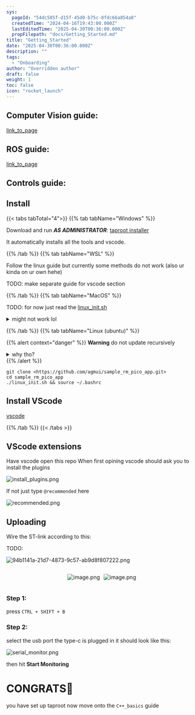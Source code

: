 ```yaml
---
sys:
  pageId: "54dc585f-d15f-45d0-b75c-8fdc66a854a8"
  createdTime: "2024-04-16T19:43:00.000Z"
  lastEditedTime: "2025-04-30T00:36:00.000Z"
  propFilepath: "docs/Getting_Started.md"
title: "Getting_Started"
date: "2025-04-30T00:36:00.000Z"
description: ""
tags:
  - "Onboarding"
author: "Overridden author"
draft: false
weight: 1
toc: false
icon: "rocket_launch"
---
```


## Computer Vision guide:

[link_to_page](86d45bc0-388b-4d26-8848-44f255f73d0e)

## ROS guide:

[link_to_page](3c76c1de-ec8f-46d6-8b0a-294005edc2d5)

## Controls guide:

## Install

{{< tabs tabTotal="4">}}
{{% tab tabName="Windows" %}}

Download and run _**AS ADMINISTRATOR**_: [taproot installer](https://github.com/Thornbots/TeachingFreshies/releases/tag/1.0)

It automatically installs all the tools and vscode.

{{% /tab %}}
{{% tab tabName="WSL" %}}

Follow the linux guide but currently some methods do not work (also ur kinda on ur own hehe)

TODO: make separate guide for vscode section

{{% /tab %}}
{{% tab tabName="MacOS" %}}

TODO: for now just read the [linux_init.sh](https://github.com/agmui/sample_rm_pico_app/blob/main/linux_init.sh)

<details>
<summary>might not work lol</summary>

`brew install libusb pkg-config`

Next install: [vscode](https://code.visualstudio.com/Download)

</details>

{{% /tab %}}
{{% tab tabName="Linux (ubuntu)" %}}

{{% alert context="danger" %}}
**Warning** do not update recursively
<details>
<summary>why tho?</summary>
There are some submodules that may go on for a while (like tinyusb) and I highly
recommend you don't need to get them.
If you want to see what submodules I update just look in `linux_init.sh`
</details>
{{% /alert %}}

```shell
git clone <https://github.com/agmui/sample_rm_pico_app.git>
cd sample_rm_pico_app
./linux_init.sh && source ~/.bashrc
```

## Install VScode

[vscode](https://code.visualstudio.com/Download)

{{% /tab %}}
{{< /tabs >}}

## VScode extensions

Have vscode open this repo
When first opining vscode should ask you to install the plugins

![install_plugins.png](https://prod-files-secure.s3.us-west-2.amazonaws.com/d518164a-d88e-44d1-a4ee-3adb3bd8bce0/89bd30f0-1825-4e77-867b-0a41ce370880/install_plugins.png?X-Amz-Algorithm=AWS4-HMAC-SHA256&X-Amz-Content-Sha256=UNSIGNED-PAYLOAD&X-Amz-Credential=ASIAZI2LB4665VZEQ5DG%2F20250813%2Fus-west-2%2Fs3%2Faws4_request&X-Amz-Date=20250813T170123Z&X-Amz-Expires=3600&X-Amz-Security-Token=IQoJb3JpZ2luX2VjEOn%2F%2F%2F%2F%2F%2F%2F%2F%2F%2FwEaCXVzLXdlc3QtMiJHMEUCIQDRIBeA9xsgBlJBn4bMboZ%2FXMHhKwy6szfacrCiHCOqigIgOqbp6PHUdP4sRvQAMH%2BEJrninor9DZ%2B8ZL13%2Bc%2Bbi9sq%2FwMIMhAAGgw2Mzc0MjMxODM4MDUiDIkEstpnR32W7oAZ5SrcA%2BuQXhB4oerb9x1i5QR6%2B9kBBmMghRlQRlVaxWeHSAoCuwYhV9taSq8D97rXYeABSwi%2BPGEuMTnXjbuutE%2BO4CQ9Dw9VIxIsqjjPTgRvfN%2Bg2hJT8sPBjxIqxg76%2BTnou4ipUivaEpVxuLbtHlh0z%2F48L9fkD8uerYHD4WUq7EARMdC0yowUCm%2FpiKeBvRMNlpKHnJNyyM90IPVavl9u%2F9%2BUL4ehaCwOfViP0TyqCXg3gsGGT57ynrDuVw%2BrutKvOlau3eyOvyXQ62GKNb4pJ4IdMF%2BQdtgvfkXG%2Fd%2BOQn%2BrK%2FNSZJaDDZI7Lq2GntMLZ9Kbrf3%2Fdp2L1owZTTbP1OckhCdiZiLbO9pbdeus5brara8GxNocjmbLj6nwfLdReVmCzzCFgFpETSTgueAh59FZW89VzD8cTK%2BctVvQp0YKBQbDuh%2FGrw9fj%2Fef%2FQsDm%2F5OHKaOjtX1GlRPqYYi8KOrk8Mke7Bjcba1QR2x1zP%2BacW7CB3JhOLsUjYawkMEeaIzQgJNEpV2AsbTqVM%2B6QRGZDmzKljYH86ZUIwyKFD4ZH326Wny5GE3tB7ai2qCP16VcoW9hkPvXDCrfAXdDG%2FVdFmnnBvnmpRL8RTzXLIiUjUegEiOp5IYZeuwMI778sQGOqUB5cV6lXqJKPIwNUdgah6A1O8WWPZVoR6z8MiKOSa%2BRUv25G39OAjkgCBv8gfbaQZ%2Fuy%2F4UYB2TRxLmBiryc6C%2BK4gRSAARbC9KN8WIMH2cgte8xgJsc8BRVb4W7wPV8zbRnTrpIBri%2F0Z2qioNq8xbyDxqdN0lnanbhInHGUioA8LJkVh29JBaHWhIrVcwQ83%2BqEocFgAIEmHD47jfToar7huTton&X-Amz-Signature=d99d5ec699b7ecfe40fdd3b974b7770787aba3bb2e1bae001a3954bd8fc107c5&X-Amz-SignedHeaders=host&x-amz-checksum-mode=ENABLED&x-id=GetObject)

If not just type `@recommended` here  

![recommended.png](https://prod-files-secure.s3.us-west-2.amazonaws.com/d518164a-d88e-44d1-a4ee-3adb3bd8bce0/61e661e9-5d85-4dfc-be0d-8d2097a5e793/recommended.png?X-Amz-Algorithm=AWS4-HMAC-SHA256&X-Amz-Content-Sha256=UNSIGNED-PAYLOAD&X-Amz-Credential=ASIAZI2LB4665VZEQ5DG%2F20250813%2Fus-west-2%2Fs3%2Faws4_request&X-Amz-Date=20250813T170123Z&X-Amz-Expires=3600&X-Amz-Security-Token=IQoJb3JpZ2luX2VjEOn%2F%2F%2F%2F%2F%2F%2F%2F%2F%2FwEaCXVzLXdlc3QtMiJHMEUCIQDRIBeA9xsgBlJBn4bMboZ%2FXMHhKwy6szfacrCiHCOqigIgOqbp6PHUdP4sRvQAMH%2BEJrninor9DZ%2B8ZL13%2Bc%2Bbi9sq%2FwMIMhAAGgw2Mzc0MjMxODM4MDUiDIkEstpnR32W7oAZ5SrcA%2BuQXhB4oerb9x1i5QR6%2B9kBBmMghRlQRlVaxWeHSAoCuwYhV9taSq8D97rXYeABSwi%2BPGEuMTnXjbuutE%2BO4CQ9Dw9VIxIsqjjPTgRvfN%2Bg2hJT8sPBjxIqxg76%2BTnou4ipUivaEpVxuLbtHlh0z%2F48L9fkD8uerYHD4WUq7EARMdC0yowUCm%2FpiKeBvRMNlpKHnJNyyM90IPVavl9u%2F9%2BUL4ehaCwOfViP0TyqCXg3gsGGT57ynrDuVw%2BrutKvOlau3eyOvyXQ62GKNb4pJ4IdMF%2BQdtgvfkXG%2Fd%2BOQn%2BrK%2FNSZJaDDZI7Lq2GntMLZ9Kbrf3%2Fdp2L1owZTTbP1OckhCdiZiLbO9pbdeus5brara8GxNocjmbLj6nwfLdReVmCzzCFgFpETSTgueAh59FZW89VzD8cTK%2BctVvQp0YKBQbDuh%2FGrw9fj%2Fef%2FQsDm%2F5OHKaOjtX1GlRPqYYi8KOrk8Mke7Bjcba1QR2x1zP%2BacW7CB3JhOLsUjYawkMEeaIzQgJNEpV2AsbTqVM%2B6QRGZDmzKljYH86ZUIwyKFD4ZH326Wny5GE3tB7ai2qCP16VcoW9hkPvXDCrfAXdDG%2FVdFmnnBvnmpRL8RTzXLIiUjUegEiOp5IYZeuwMI778sQGOqUB5cV6lXqJKPIwNUdgah6A1O8WWPZVoR6z8MiKOSa%2BRUv25G39OAjkgCBv8gfbaQZ%2Fuy%2F4UYB2TRxLmBiryc6C%2BK4gRSAARbC9KN8WIMH2cgte8xgJsc8BRVb4W7wPV8zbRnTrpIBri%2F0Z2qioNq8xbyDxqdN0lnanbhInHGUioA8LJkVh29JBaHWhIrVcwQ83%2BqEocFgAIEmHD47jfToar7huTton&X-Amz-Signature=7033c2cf77d6321f0e2fb379ee86ed8344ded09621b994e333a1bcf5e39a180c&X-Amz-SignedHeaders=host&x-amz-checksum-mode=ENABLED&x-id=GetObject)

## Uploading

Wire the ST-link according to this:

TODO:

![94b1141a-21d7-4873-9c57-ab9d8f807222.png](https://prod-files-secure.s3.us-west-2.amazonaws.com/d518164a-d88e-44d1-a4ee-3adb3bd8bce0/e5fad17d-ab82-4300-9f4c-505ab4b1202c/94b1141a-21d7-4873-9c57-ab9d8f807222.png?X-Amz-Algorithm=AWS4-HMAC-SHA256&X-Amz-Content-Sha256=UNSIGNED-PAYLOAD&X-Amz-Credential=ASIAZI2LB4665VZEQ5DG%2F20250813%2Fus-west-2%2Fs3%2Faws4_request&X-Amz-Date=20250813T170123Z&X-Amz-Expires=3600&X-Amz-Security-Token=IQoJb3JpZ2luX2VjEOn%2F%2F%2F%2F%2F%2F%2F%2F%2F%2FwEaCXVzLXdlc3QtMiJHMEUCIQDRIBeA9xsgBlJBn4bMboZ%2FXMHhKwy6szfacrCiHCOqigIgOqbp6PHUdP4sRvQAMH%2BEJrninor9DZ%2B8ZL13%2Bc%2Bbi9sq%2FwMIMhAAGgw2Mzc0MjMxODM4MDUiDIkEstpnR32W7oAZ5SrcA%2BuQXhB4oerb9x1i5QR6%2B9kBBmMghRlQRlVaxWeHSAoCuwYhV9taSq8D97rXYeABSwi%2BPGEuMTnXjbuutE%2BO4CQ9Dw9VIxIsqjjPTgRvfN%2Bg2hJT8sPBjxIqxg76%2BTnou4ipUivaEpVxuLbtHlh0z%2F48L9fkD8uerYHD4WUq7EARMdC0yowUCm%2FpiKeBvRMNlpKHnJNyyM90IPVavl9u%2F9%2BUL4ehaCwOfViP0TyqCXg3gsGGT57ynrDuVw%2BrutKvOlau3eyOvyXQ62GKNb4pJ4IdMF%2BQdtgvfkXG%2Fd%2BOQn%2BrK%2FNSZJaDDZI7Lq2GntMLZ9Kbrf3%2Fdp2L1owZTTbP1OckhCdiZiLbO9pbdeus5brara8GxNocjmbLj6nwfLdReVmCzzCFgFpETSTgueAh59FZW89VzD8cTK%2BctVvQp0YKBQbDuh%2FGrw9fj%2Fef%2FQsDm%2F5OHKaOjtX1GlRPqYYi8KOrk8Mke7Bjcba1QR2x1zP%2BacW7CB3JhOLsUjYawkMEeaIzQgJNEpV2AsbTqVM%2B6QRGZDmzKljYH86ZUIwyKFD4ZH326Wny5GE3tB7ai2qCP16VcoW9hkPvXDCrfAXdDG%2FVdFmnnBvnmpRL8RTzXLIiUjUegEiOp5IYZeuwMI778sQGOqUB5cV6lXqJKPIwNUdgah6A1O8WWPZVoR6z8MiKOSa%2BRUv25G39OAjkgCBv8gfbaQZ%2Fuy%2F4UYB2TRxLmBiryc6C%2BK4gRSAARbC9KN8WIMH2cgte8xgJsc8BRVb4W7wPV8zbRnTrpIBri%2F0Z2qioNq8xbyDxqdN0lnanbhInHGUioA8LJkVh29JBaHWhIrVcwQ83%2BqEocFgAIEmHD47jfToar7huTton&X-Amz-Signature=4b5dc8744e0da25932aa5863ff03414c2dc136dbac4c6f55ad3a38945f97545f&X-Amz-SignedHeaders=host&x-amz-checksum-mode=ENABLED&x-id=GetObject)

<div style="display: flex;flex-direction: row; column-gap:10px; max-width: 630px;justify-content: center;">
<div>

![image.png](https://prod-files-secure.s3.us-west-2.amazonaws.com/d518164a-d88e-44d1-a4ee-3adb3bd8bce0/210ecb78-1116-4d7b-b9b7-2292f66fa2c2/image.png?X-Amz-Algorithm=AWS4-HMAC-SHA256&X-Amz-Content-Sha256=UNSIGNED-PAYLOAD&X-Amz-Credential=ASIAZI2LB4664Z6WTJIT%2F20250813%2Fus-west-2%2Fs3%2Faws4_request&X-Amz-Date=20250813T170134Z&X-Amz-Expires=3600&X-Amz-Security-Token=IQoJb3JpZ2luX2VjEOn%2F%2F%2F%2F%2F%2F%2F%2F%2F%2FwEaCXVzLXdlc3QtMiJHMEUCIQCFqY6%2FtIS9qnv2Uu7uzs3M%2Bz%2Fq%2BE806SjIl%2FFpiqQ3cQIgKM5kvG9vTJFFiClygl17WrkmgDcUiTwl7TPcX1vTYXIq%2FwMIMhAAGgw2Mzc0MjMxODM4MDUiDNNRSbDuFN5zvQoT%2ByrcA70LF3Rq7RmnCasb8SGbgVwiJW73H%2BA%2BdZ3IMeVNoKU07F3vXho4rO3gziPl7imogH9n8EX1%2B3HKAs%2F0sy6%2FsPkcrBx4XFQBQJ0%2BaOQAbIEWqgpQXd7U57dhINj%2FrpXbpsd4HZ55n2MHTyoZcYFdjLyQzwB1QXrzcioQcLCywxcnXVFuTG%2BlVOaLz2ddfWRD6IhVbuwzqFuu0zU9MVwuu5xqp7G80IeGMaDYRcz25uvf1fK66AM9AZRi5qvdXxOEIadhh3VEHczmewfc%2BRdyD%2BqlrBTIKLD65YlZLeKFIOHD4I2KiPSYo0yG%2FEk6ZnzKp0E3xdPnZ92IIlYJdJZ32rmRE2I1MaM2GyHRllcTyrygiLCciNbbc3qD9v1UdjVyzBwAO%2FLXhbjMi8qwsqdP%2BWkxFOVgcXA9byMlc6d%2FCCF3Oo8OElzq%2FOKZwgNg61tHsRoM5u4bcPUAF1je8sNouePfG62CDSy9GJdwlSQllzPLYQj66nZFMKSkVNACxxQI8y0Nh0H%2FjArKXEbM0VqsFK2wSxwH7xzFTOeCgq0baaSp5F%2F0Mk8ii%2FCVotCFUiMhdxOKlaNLlvsqbiMag03MM4iGUuCtG4YNGMZrMzdCUcv6ZWjGxYEyEYbnDE8lMJb88sQGOqUBkB5PvWdwZ11zLBKc9ycPqBnGuIxfhmJG1mY2WkRzwlQ3%2BNEId3ruH2Uvmi5COJTp1Z1cRS4M9kfhMltIThD%2F%2FxMdQbU3tc%2Fulys%2FFsyyi9GUl5VM3apYIkvXFR5rPD3zbGQq9Paj6WJU9%2Fd42PY5QcxWeseOlXWPK18zWJ9tTrgrzh3iQoaxu09CxPki1ILwNT%2FZHCwpHBAVjOx8D3TdTsgrZjkw&X-Amz-Signature=39380dfb3e1626d2525a58e5f01c89fcbfa8dd20ae978c41f8d5752219fef9c5&X-Amz-SignedHeaders=host&x-amz-checksum-mode=ENABLED&x-id=GetObject)

</div>
<div>

![image.png](https://prod-files-secure.s3.us-west-2.amazonaws.com/d518164a-d88e-44d1-a4ee-3adb3bd8bce0/33a0fd0f-8ca6-4a86-8e09-26e95ded1fff/image.png?X-Amz-Algorithm=AWS4-HMAC-SHA256&X-Amz-Content-Sha256=UNSIGNED-PAYLOAD&X-Amz-Credential=ASIAZI2LB4666ZYSHGY2%2F20250813%2Fus-west-2%2Fs3%2Faws4_request&X-Amz-Date=20250813T170134Z&X-Amz-Expires=3600&X-Amz-Security-Token=IQoJb3JpZ2luX2VjEOn%2F%2F%2F%2F%2F%2F%2F%2F%2F%2FwEaCXVzLXdlc3QtMiJHMEUCIAHNGJTJytmJF9hfZy8WXGksJyuSGLsYye3CCeWfXd19AiEAzmUaQS0k3e6lyI8WBzyXpljqfzaHUKOzeCb9A8OL%2BGUq%2FwMIMhAAGgw2Mzc0MjMxODM4MDUiDKULeC4g6BuvzFC%2FwSrcA80S8bCg51pv4J43KjIuc5Z3M0UR4kDJtAja8GP4edz0aqULHt0lRo4Kmcu3b5OYN%2BCU90yyIRbRBvoFdFFZuNOxdHvOh5DdoneWNoUbCgjvjEBHM8rMlgRnXvpXDWjy2VRiLfuE8KGegnGlKNRajw2cDtPWHCa7SkD1YojB3rB6930M8zCUYEmYGVmrOq5kj7Qf1b2RMxKB7t0uyfBXZYqvBmg9spTdki0mqhWjtbFzt7oi%2FGCZhwrAG9zxX5XDFFpfrLgvGw0ji%2FxLI98teo%2BwjFfbHrEzLRMuEIto9Che4j4BGM9iX2EBWZ5FK%2F%2F2edH3eg%2FA1caR7sAcbk81X909yLxmpcpH7%2FJFOEI%2FUsrIo9TOXzDhMPLbxLMMtfkDa3t6IHuVXpcafCW3nHgtCxxRP92snm68OZvt%2FoK%2BxpQ7Kzszh2S1FUKJ5KpVHd5yqCCYYd%2BbEFv%2BckKdw7Sc2nw98eOS5WjYVCZ%2Fs4C7meHpkoS1ah3tOQrwisC77byBUgYCSKz1DCZbuqjo6CZW5qHM3mylnOGL9Quib8w2tyMPj0tGvPPBC1prtTPD5myR8UfX1w6m1BKUh%2FMfsvzpQUbrKd%2FhtqaQW3bO6tN7%2FHOivP9o6OUDPyX7u6BnMJb78sQGOqUBAMkXZD78%2BoP0Np%2FYD6jpKZcYa9JEltaLVhHqW8gIWlDdyJcTZVvdh3zy%2BvZrlvcxdnym7AlPW4Ze4df6O5zeRljdgH5mmeLfcFqN2tLcPaaQuH%2FhnBVDMjgUJ343xMXu5q7PZ%2FmgA%2FmXCr4sBnVfXKKsbyH9JYQkDdi7ZItixd7ddzNmVDIbP%2BCr4Oik5lnm1zvygBPmAU3iN%2F8NRjAVRFM8lIm%2B&X-Amz-Signature=711df1e01e4193b1de077372ddcadd08bbc09239fbf85bdbdcc90ac7c9ebebc9&X-Amz-SignedHeaders=host&x-amz-checksum-mode=ENABLED&x-id=GetObject)

</div>
</div>

### Step 1:

press `CTRL + SHIFT + B`

### Step 2:

select the usb port the type-c is plugged in it should look like this:

![serial_monitor.png](https://prod-files-secure.s3.us-west-2.amazonaws.com/d518164a-d88e-44d1-a4ee-3adb3bd8bce0/f03f4774-05d4-4393-b6a0-d5efb6d315ab/serial_monitor.png?X-Amz-Algorithm=AWS4-HMAC-SHA256&X-Amz-Content-Sha256=UNSIGNED-PAYLOAD&X-Amz-Credential=ASIAZI2LB4665VZEQ5DG%2F20250813%2Fus-west-2%2Fs3%2Faws4_request&X-Amz-Date=20250813T170123Z&X-Amz-Expires=3600&X-Amz-Security-Token=IQoJb3JpZ2luX2VjEOn%2F%2F%2F%2F%2F%2F%2F%2F%2F%2FwEaCXVzLXdlc3QtMiJHMEUCIQDRIBeA9xsgBlJBn4bMboZ%2FXMHhKwy6szfacrCiHCOqigIgOqbp6PHUdP4sRvQAMH%2BEJrninor9DZ%2B8ZL13%2Bc%2Bbi9sq%2FwMIMhAAGgw2Mzc0MjMxODM4MDUiDIkEstpnR32W7oAZ5SrcA%2BuQXhB4oerb9x1i5QR6%2B9kBBmMghRlQRlVaxWeHSAoCuwYhV9taSq8D97rXYeABSwi%2BPGEuMTnXjbuutE%2BO4CQ9Dw9VIxIsqjjPTgRvfN%2Bg2hJT8sPBjxIqxg76%2BTnou4ipUivaEpVxuLbtHlh0z%2F48L9fkD8uerYHD4WUq7EARMdC0yowUCm%2FpiKeBvRMNlpKHnJNyyM90IPVavl9u%2F9%2BUL4ehaCwOfViP0TyqCXg3gsGGT57ynrDuVw%2BrutKvOlau3eyOvyXQ62GKNb4pJ4IdMF%2BQdtgvfkXG%2Fd%2BOQn%2BrK%2FNSZJaDDZI7Lq2GntMLZ9Kbrf3%2Fdp2L1owZTTbP1OckhCdiZiLbO9pbdeus5brara8GxNocjmbLj6nwfLdReVmCzzCFgFpETSTgueAh59FZW89VzD8cTK%2BctVvQp0YKBQbDuh%2FGrw9fj%2Fef%2FQsDm%2F5OHKaOjtX1GlRPqYYi8KOrk8Mke7Bjcba1QR2x1zP%2BacW7CB3JhOLsUjYawkMEeaIzQgJNEpV2AsbTqVM%2B6QRGZDmzKljYH86ZUIwyKFD4ZH326Wny5GE3tB7ai2qCP16VcoW9hkPvXDCrfAXdDG%2FVdFmnnBvnmpRL8RTzXLIiUjUegEiOp5IYZeuwMI778sQGOqUB5cV6lXqJKPIwNUdgah6A1O8WWPZVoR6z8MiKOSa%2BRUv25G39OAjkgCBv8gfbaQZ%2Fuy%2F4UYB2TRxLmBiryc6C%2BK4gRSAARbC9KN8WIMH2cgte8xgJsc8BRVb4W7wPV8zbRnTrpIBri%2F0Z2qioNq8xbyDxqdN0lnanbhInHGUioA8LJkVh29JBaHWhIrVcwQ83%2BqEocFgAIEmHD47jfToar7huTton&X-Amz-Signature=de306a01006580305720087b8fddd1e042f01c70da4d7ba948ffbce32145f9d9&X-Amz-SignedHeaders=host&x-amz-checksum-mode=ENABLED&x-id=GetObject)

then hit **Start Monitoring**

# CONGRATS🎉

you have set up taproot now move onto the `C++_basics` guide
